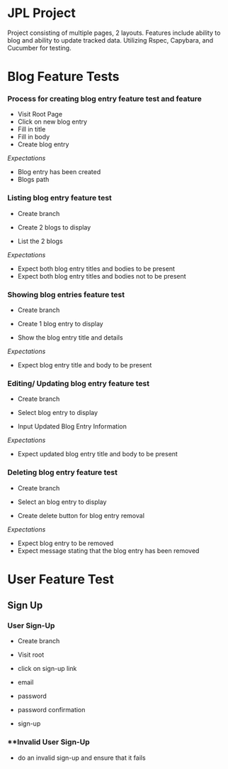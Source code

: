# JPL Project
Project consisting of multiple pages, 2 layouts. Features include ability to blog and ability to update tracked data. Utilizing Rspec, Capybara, and Cucumber for testing.

# Blog Feature Tests
### **Process for creating blog entry feature test and feature**

- Visit Root Page
- Click on new blog entry
- Fill in title
- Fill in body
- Create blog entry

*Expectations*
- Blog entry has been created
- Blogs path

### **Listing blog entry feature test**
- Create branch
- Create 2 blogs to display

- List the 2 blogs

*Expectations*
- Expect both blog entry titles and bodies to be present
- Expect both blog entry titles and bodies not to be present

### **Showing blog entries feature test**
- Create branch
- Create 1 blog entry to display

- Show the blog entry title and details

*Expectations*
- Expect blog entry title and body to be present

### **Editing/ Updating blog entry feature test**
- Create branch
- Select blog entry to display

- Input Updated Blog Entry Information

*Expectations*
- Expect updated blog entry title and body to be present

### **Deleting blog entry feature test**
- Create branch
- Select an blog entry to display

- Create delete button for blog entry removal

*Expectations*
- Expect blog entry to be removed
- Expect message stating that the blog entry has been removed

# User Feature Test

## Sign Up
### **User Sign-Up**
- Create branch
- Visit root
- click on sign-up link
- email
- password
- password confirmation

- sign-up

### **Invalid User Sign-Up

- do an invalid sign-up and ensure that it fails